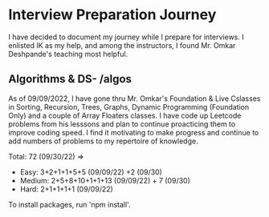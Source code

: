 # Interview Preparation Journey
I have decided to document my journey while I prepare for interviews.  I enlisted IK as my help, and among the instructors, I found Mr. Omkar Deshpande's teaching most helpful. 

## Algorithms & DS- /algos

As of 09/09/2022, I have gone thru Mr. Omkar's Foundation & Live Cslasses in Sorting, Recursion, Trees, Graphs, Dynamic Programming (Foundation Only) and a couple of Array Floaters classes.  I have code up Leetcode problems from his lesssons and plan to continue proacticing them to improve coding speed.  I find it motivating to make progress and continue to add numbers of problems to my repertoire of knowledge.

Total: 72 (09/30/22) => 
- Easy: 3+2+1+1+5+5 (09/09/22) +2 (09/30)
- Medium: 2+5+8+10+1+1+13 (09/09/22) + 7 (09/30)
- Hard: 2+1+1+1+1 (09/09/22)

To install packages, run 'npm install'.


